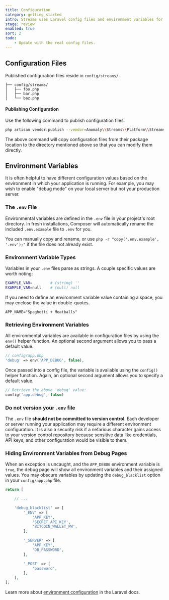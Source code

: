 ```yaml
---
title: Configuration
category: getting_started
intro: Streams uses Laravel config files and environment variables for application-level settings.
stage: review
enabled: true
sort: 2
todo:
    - Update with the real config files.
---
```


## Configuration Files

Published configuration files reside in `config/streams/`.

``` files
├── config/streams/
│   ├── foo.php
│   ├── bar.php
│   └── baz.php
```

#### Publishing Configuration

Use the following command to publish configuration files.

```bash
php artisan vendor:publish --vendor=Anomaly\\Streams\\Platform\\StreamsServiceProvider --tag=config
```

The above command will copy configuration files from their package location to the directory mentioned above so that you can modify them directly.

## Environment Variables

It is often helpful to have different configuration values based on the environment in which your application is running. For example, you may wish to enable "debug mode" on your local server but not your production server.

### The `.env` File

Environmental variables are defined in the `.env` file in your project's root directory. In fresh installations, Composer will automatically rename the included `.env.example` file to `.env` for you.

You can manually copy and rename, or use `php -r "copy('.env.example', '.env');"` if the file does not already exist.

### Environment Variable Types

Variables in your `.env` files parse as strings. A couple specific values are worth noting:

```bash
EXAMPLE_VAR=        # (string) ''
EXAMPLE_VAR=null    # (null) null
```

If you need to define an environment variable value containing a space, you may enclose the value in double-quotes.

``` env
APP_NAME="Spaghetti + Meatballs"
```

### Retrieving Environment Variables

All environmental variables are available in configuration files by using the `env()` helper function. An optional second argument allows you to pass a default value.

``` php
// config/app.php
'debug' => env('APP_DEBUG', false),
```

Once passed into a config file, the variable is available using the `config()` helper function. Again, an optional second argument allows you to specify a default value.

``` php
// Retrieve the above 'debug' value:
config('app.debug', false)
```

### Do not version your `.env` file

The `.env` file **should not be committed to version control**. Each developer or server running your application may require a different environment configuration. It is also a security risk if a nefarious character gains access to your version control repository because sensitive data like credentials, API keys, and other configuration would be visible to them.

### Hiding Environment Variables from Debug Pages

When an exception is uncaught, and the `APP_DEBUG` environment variable is `true`, the debug page will show all environment variables and their assigned values. You may obscure variables by updating the `debug_blacklist` option in your `config/app.php` file.

``` php
return [

    // ...

    'debug_blacklist' => [
        '_ENV' => [
            'APP_KEY',
            'SECRET_API_KEY',
            'BITCOIN_WALLET_PW',
        ],

        '_SERVER' => [
            'APP_KEY',
            'DB_PASSWORD',
        ],

        '_POST' => [
            'password',
        ],
    ],
];
```


Learn more about [environment configuration](https://laravel.com/docs/configuration#environment-configuration) in the Laravel docs.
